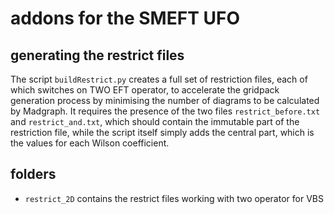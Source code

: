 # addons for the SMEFT UFO

## generating the restrict files

The script ```buildRestrict.py``` creates a full set of restriction files,
each of which switches on TWO EFT operator,
to accelerate the gridpack generation process by minimising the number of diagrams to be calculated
by Madgraph.
It requires the presence of the two files ```restrict_before.txt``` and ```restrict_and.txt```, 
which should contain the immutable part of the restriction file, 
while the script itself simply adds the central part, 
which is the values for each Wilson coefficient.

## folders

  * ```restrict_2D``` contains the restrict files working with two operator for VBS 
